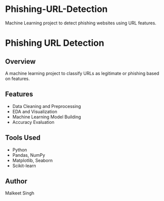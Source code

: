 # Phishing-URL-Detection
Machine Learning project to detect phishing websites using URL features.
# Phishing URL Detection

## Overview
A machine learning project to classify URLs as legitimate or phishing based on features.

## Features
- Data Cleaning and Preprocessing
- EDA and Visualization
- Machine Learning Model Building
- Accuracy Evaluation

## Tools Used
- Python
- Pandas, NumPy
- Matplotlib, Seaborn
- Scikit-learn

## Author
Malkeet Singh
